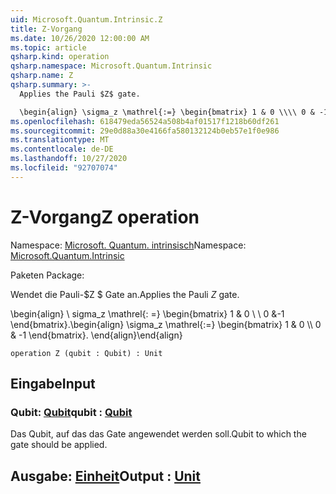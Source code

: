```yaml
---
uid: Microsoft.Quantum.Intrinsic.Z
title: Z-Vorgang
ms.date: 10/26/2020 12:00:00 AM
ms.topic: article
qsharp.kind: operation
qsharp.namespace: Microsoft.Quantum.Intrinsic
qsharp.name: Z
qsharp.summary: >-
  Applies the Pauli $Z$ gate.

  \begin{align} \sigma_z \mathrel{:=} \begin{bmatrix} 1 & 0 \\\\ 0 & -1 \end{bmatrix}. \end{align}
ms.openlocfilehash: 618479eda56524a508b4af01517f1218b60df261
ms.sourcegitcommit: 29e0d88a30e4166fa580132124b0eb57e1f0e986
ms.translationtype: MT
ms.contentlocale: de-DE
ms.lasthandoff: 10/27/2020
ms.locfileid: "92707074"
---
```

# <a name="z-operation"></a><span data-ttu-id="c6a7c-102">Z-Vorgang</span><span class="sxs-lookup"><span data-stu-id="c6a7c-102">Z operation</span></span>

<span data-ttu-id="c6a7c-103">Namespace: [Microsoft. Quantum. intrinsisch](xref:Microsoft.Quantum.Intrinsic)</span><span class="sxs-lookup"><span data-stu-id="c6a7c-103">Namespace: [Microsoft.Quantum.Intrinsic](xref:Microsoft.Quantum.Intrinsic)</span></span>

<span data-ttu-id="c6a7c-104">Paketen [](https://nuget.org/packages/)</span><span class="sxs-lookup"><span data-stu-id="c6a7c-104">Package: [](https://nuget.org/packages/)</span></span>


<span data-ttu-id="c6a7c-105">Wendet die Pauli-$Z $ Gate an.</span><span class="sxs-lookup"><span data-stu-id="c6a7c-105">Applies the Pauli $Z$ gate.</span></span>

<span data-ttu-id="c6a7c-106">\begin{align} \ sigma_z \mathrel{: =} \begin{bmatrix} 1 & 0 \\ \\ 0 &-1 \end{bmatrix}.</span><span class="sxs-lookup"><span data-stu-id="c6a7c-106">\begin{align} \sigma_z \mathrel{:=} \begin{bmatrix} 1 & 0 \\\\ 0 & -1 \end{bmatrix}.</span></span>
<span data-ttu-id="c6a7c-107">\end{align}</span><span class="sxs-lookup"><span data-stu-id="c6a7c-107">\end{align}</span></span>

```qsharp
operation Z (qubit : Qubit) : Unit
```


## <a name="input"></a><span data-ttu-id="c6a7c-108">Eingabe</span><span class="sxs-lookup"><span data-stu-id="c6a7c-108">Input</span></span>

### <a name="qubit--qubit"></a><span data-ttu-id="c6a7c-109">Qubit: [Qubit](xref:microsoft.quantum.lang-ref.qubit)</span><span class="sxs-lookup"><span data-stu-id="c6a7c-109">qubit : [Qubit](xref:microsoft.quantum.lang-ref.qubit)</span></span>

<span data-ttu-id="c6a7c-110">Das Qubit, auf das das Gate angewendet werden soll.</span><span class="sxs-lookup"><span data-stu-id="c6a7c-110">Qubit to which the gate should be applied.</span></span>



## <a name="output--unit"></a><span data-ttu-id="c6a7c-111">Ausgabe: [Einheit](xref:microsoft.quantum.lang-ref.unit)</span><span class="sxs-lookup"><span data-stu-id="c6a7c-111">Output : [Unit](xref:microsoft.quantum.lang-ref.unit)</span></span>

